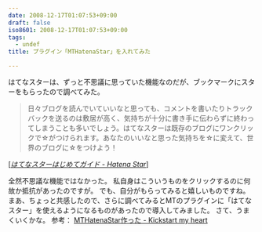 ```yaml
---
date: 2008-12-17T01:07:53+09:00
draft: false
iso8601: 2008-12-17T01:07:53+09:00
tags:
  - undef
title: プラグイン「MTHatenaStar」を入れてみた

---
```


<p>はてなスターは、ずっと不思議に思っていた機能なのだが、ブックマークにスターをもらったので調べてみた。</p>

<blockquote cite="http://s.hatena.ne.jp/guide" title="はてなスターはじめてガイド - Hatena Star" class="blockquote"><p>日々ブログを読んでいていいなと思っても、コメントを書いたりトラックバックを送るのは敷居が高く、気持ちが十分に書き手に伝わらずに終わってしまうことも多いでしょう。はてなスターは既存のブログにワンクリックで☆がつけられます。あなたのいいなと思った気持ちを☆に変えて、世界のブログに☆をつけよう！</p></blockquote>

<div class="cite">[<cite><a href="http://www.hatena.ne.jp/help/star/guide">はてなスターはじめてガイド - Hatena Star</a></cite>]</div>

<p>全然不思議な機能ではなかった。
私自身はこういうものをクリックするのに何故か抵抗があったのですが。
でも、自分がもらってみると嬉しいものですね。
まあ、ちょっと共感したので、さらに調べてみるとMTのプラグインに「はてなスター」を使えるようになるものがあったので導入してみました。
さて、うまくいくかな。
参考：
<a href="http://www.luckypines.com/mt/2007/08/mthatenastar.html">MTHatenaStar作った - Kickstart my heart</a></p>
    	